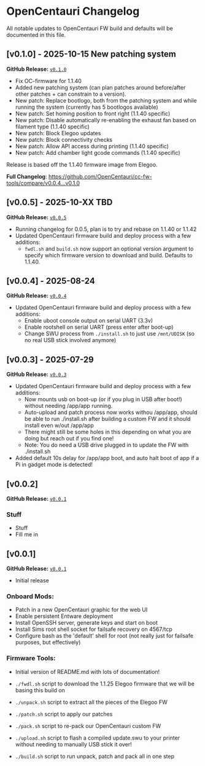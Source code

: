 # OpenCentauri Changelog

All notable updates to OpenCentauri FW build and defaults will be documented in this file.

## [v0.1.0] - 2025-10-15 New patching system
**GitHub Release:** [`v0.1.0`](https://github.com/OpenCentauri/cc-fw-tools/releases/tag/v0.1.0)  

- Fix OC-firmware for 1.1.40
- Added new patching system (can plan patches around before/after other patches + can constrain to a version).
- New patch: Replace bootlogo, both from the patching system and while running the system (currently has 5 bootlogos available)
- New patch: Set homing position to front right (1.1.40 specific)
- New patch: Disable automatically re-enabling the exhaust fan based on filament type (1.1.40 specific)
- New patch: Block Elegoo updates
- New patch: Block connectivity checks
- New patch: Allow API access during printing (1.1.40 specific)
- New patch: Add chamber light gcode commands (1.1.40 specific)

Release is based off the 1.1.40 firmware image from Elegoo.

**Full Changelog**: https://github.com/OpenCentauri/cc-fw-tools/compare/v0.0.4...v0.1.0

## [v0.0.5] - 2025-10-XX TBD
**GitHub Release:** [`v0.0.5`](https://github.com/OpenCentauri/cc-fw-tools/releases/tag/v0.0.5)  

- Running changelog for 0.0.5, plan is to try and rebase on 1.1.40 or 1.1.42
- Updated OpenCentauri firmware build and deploy process with a few additions:
  - `fwdl.sh` and `build.sh` now support an optional version argument to specify which firmware version to download and build. Defaults to 1.1.40.

## [v0.0.4] - 2025-08-24
**GitHub Release:** [`v0.0.4`](https://github.com/OpenCentauri/cc-fw-tools/releases/tag/v0.0.4)  

- Updated OpenCentauri firmware build and deploy process with a few additions:
  - Enable uboot console output on serial UART (3.3v)
  - Enable rootshell on serial UART (press enter after boot-up)
  - Change SWU process from `./install.sh` to just use `/mnt/UDISK` (so no real USB stick involved anymore)

## [v0.0.3] - 2025-07-29
**GitHub Release:** [`v0.0.3`](https://github.com/OpenCentauri/cc-fw-tools/releases/tag/v0.0.3)  

- Updated OpenCentauri firmware build and deploy process with a few additions:
  - Now mounts usb on boot-up (or if you plug in USB after boot!) without needing /app/app running.
  - Auto-upload and patch process now works withou /app/app, should be able to run ./install.sh after building a custom FW and it should install even w/out /app/app
  - There might still be some holes in this depending on what you are doing but reach out if you find one!
  - Note: You do need a USB drive plugged in to update the FW with ./install.sh
- Added default 10s delay for /app/app boot, and auto halt boot of app if a Pi in gadget mode is detected!

## [v0.0.2] 
**GitHub Release:** [`v0.0.1`](https://github.com/OpenCentauri/cc-fw-tools/releases/tag/v0.0.2)
### Stuff
  - Stuff
  - Fill me in

## [v0.0.1] 
**GitHub Release:** [`v0.0.1`](https://github.com/OpenCentauri/cc-fw-tools/releases/tag/v0.0.1)  
- Initial release
### Onboard Mods:
  - Patch in a new OpenCentauri graphic for the web UI
  - Enable persistent Entware deployment
  - Install OpenSSH server, generate keys and start on boot
  - Install Sims root shell socket for failsafe recovery on 4567/tcp
  - Configure bash as the 'default' shell for root (not really just for failsafe purposes, but effectively)
### Firmware Tools:
  - Initial version of README.md with lots of documentation!

  - `./fwdl.sh` script to download the 1.1.25 Elegoo firmware that we will be basing this build on
  - `./unpack.sh` script to extract all the pieces of the Elegoo FW
  - `./patch.sh` script to apply our patches
  - `./pack.sh` script to re-pack our OpenCentauri custom FW
  - `./upload.sh` script to flash a compiled update.swu to your printer without needing to manually USB stick it over!
  - `./build.sh` script to run unpack, patch and pack all in one step
